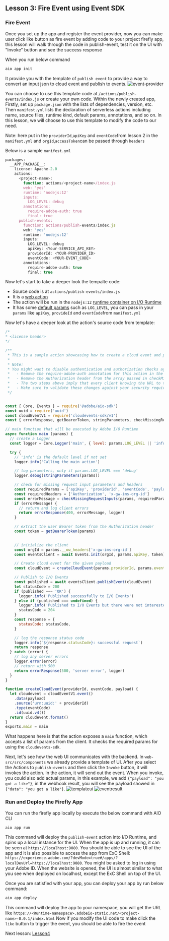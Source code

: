 ## Lesson 3: Fire Event using Event SDK

### Fire Event
Once you set up the app and register the event provider, now you can make user click like button as fire event by adding code to your project firefly app, this lesson will walk through the code in publish-event, test it on the UI with "Invoke" button and see the success response

When you run below command 
```bash
aio app init
```
It provide you with the template of `publish event` to provide a way to convert an input json to cloud event and publish to events.
![event-provider](assets/publish-event-cli.png)

You can choose to use this template code at `/actions/publish-events/index.js` or create your own code.
Within the newly created app, Firstly, set up `package.json` with the lists of dependencies, version, etc. 
Then `manifest.yml` lists the declaration of serverless actions including name, source files, runtime kind, default params, annotations, and so on. In this lesson, we will choose to use this template to modify the code to our need.

Note: here put in the `providerId`,`apiKey` and `eventCode`from lesson 2 in the `manifest.yml` and `orgId`,`accessToken`can be passed through `headers`

Below is a sample `manifest.yml` 
```javascript
packages:
  __APP_PACKAGE__:
    license: Apache-2.0
    actions:
      <project-name>:
        function: actions/<project-name>/index.js
        web: 'yes'
        runtime: 'nodejs:12'
        inputs:
          LOG_LEVEL: debug
        annotations:
          require-adobe-auth: true
          final: true
      publish-events:
        function: actions/publish-events/index.js
        web: 'yes'
        runtime: 'nodejs:12'
        inputs:
          LOG_LEVEL: debug
          apiKey: <Your-SERVICE_API_KEY>
          providerId: <YOUR-PROVIDER_ID>
          eventCode: <YOUR-EVENT_CODE>
        annotations:
          require-adobe-auth: true
          final: true
```

Now let's start to take a deeper look the tempalte code: 

* Source code is at `actions/publish-events/index.js`
* It is a [web action](https://github.com/AdobeDocs/adobeio-runtime/blob/master/guides/creating_actions.md#invoking-web-actions)
* The action will be run in the `nodejs:12` [runtime container on I/O Runtime](https://github.com/AdobeDocs/adobeio-runtime/blob/master/reference/runtimes.md)
* It has some [default params](https://github.com/AdobeDocs/adobeio-runtime/blob/master/guides/creating_actions.md#working-with-parameters) such as `LOG_LEVEL`, you can pass in your `params` like `apiKey`, `provideId` and `eventCode`from `manifest.yml` 

Now let's have a deeper look at the action's source code from template:

```javascript
/*
* <license header>
*/

/**
 * This is a sample action showcasing how to create a cloud event and publish to I/O Events
 *
 * Note:
 * You might want to disable authentication and authorization checks against Adobe Identity Management System for a generic action. In that case:
 *   - Remove the require-adobe-auth annotation for this action in the manifest.yml of your application
 *   - Remove the Authorization header from the array passed in checkMissingRequestInputs
 *   - The two steps above imply that every client knowing the URL to this deployed action will be able to invoke it without any authentication and authorization checks against Adobe Identity Management System
 *   - Make sure to validate these changes against your security requirements before deploying the action
 */


const { Core, Events } = require('@adobe/aio-sdk')
const uuid = require('uuid')
const cloudEventV1 = require('cloudevents-sdk/v1')
const { errorResponse, getBearerToken, stringParameters, checkMissingRequestInputs } = require('../utils')

// main function that will be executed by Adobe I/O Runtime
async function main (params) {
  // create a Logger
  const logger = Core.Logger('main', { level: params.LOG_LEVEL || 'info' })

  try {
    // 'info' is the default level if not set
    logger.info('Calling the main action')

    // log parameters, only if params.LOG_LEVEL === 'debug'
    logger.debug(stringParameters(params))

    // check for missing request input parameters and headers
    const requiredParams = ['apiKey', 'providerId', 'eventCode', 'payload']
    const requiredHeaders = ['Authorization', 'x-gw-ims-org-id']
    const errorMessage = checkMissingRequestInputs(params, requiredParams, requiredHeaders)
    if (errorMessage) {
      // return and log client errors
      return errorResponse(400, errorMessage, logger)
    }

    // extract the user Bearer token from the Authorization header
    const token = getBearerToken(params)

    
    // initialize the client
    const orgId = params.__ow_headers['x-gw-ims-org-id']
    const eventsClient = await Events.init(orgId, params.apiKey, token)

    // Create cloud event for the given payload
    const cloudEvent = createCloudEvent(params.providerId, params.eventCode, params.payload)

    // Publish to I/O Events
    const published = await eventsClient.publishEvent(cloudEvent)
    let statusCode = 200
    if (published === 'OK') {
      logger.info('Published successfully to I/O Events')
    } else if (published === undefined) {
      logger.info('Published to I/O Events but there were not interested registrations')
      statusCode = 204
    }
    const response = {
      statusCode: statusCode,
    }

    // log the response status code
    logger.info(`${response.statusCode}: successful request`)
    return response
  } catch (error) {
    // log any server errors
    logger.error(error)
    // return with 500
    return errorResponse(500, 'server error', logger)
  }
}

function createCloudEvent(providerId, eventCode, payload) {
  let cloudevent = cloudEventV1.event()
    .data(payload)
    .source('urn:uuid:' + providerId)
    .type(eventCode)
    .id(uuid.v4())
  return cloudevent.format()
}
exports.main = main

```
What happens here is that the action exposes a `main` function, which accepts a list of params from the client. It checks the required params for using the `cloudevents-sdk`. 

Next, let's see how the web UI communicates with the backend. In `web-src/src/components` we already provide a template of UI.
After you select the Actions to `publish-events` and then click the `Invoke` button, it will invokes the action. In the action, it will send out the event. When you invoke, you could also add actual params, in this example, we add `{"payload": "you got a like"}`, in the webhook result, you will see the payload showed in `{"data": "you got a like"}`.
![templateui](assets/template-ui.png)
![eventresult](assets/event-webhook-result.png)


### Run and Deploy the Firefly App
You can run the firefly app locally by execute the below command with AIO CLI
```bash
aio app run
```
This command will deploy the `publish-event` action into I/O Runtime, and spins up a local instance for the UI. When the app is up and running, it can be seen at `https://localhost:9080`. You should be able to see the UI of the app and it is also possible to access the app from ExC Shell: `https://experience.adobe.com/?devMode=true#/apps/?localDevUrl=https://localhost:9080`. You might be asked to log in using your Adobe ID.  When the website is opened, the UI is almost similar to what you see when deployed on localhost, except the ExC Shell on top of the UI.

Once you are satisfied with your app, you can deploy your app by run below command:
```bash
aio app deploy
```
This command will deploy the app to your namespace, you will get the URL like 
`https://<Runtime-namespace>.adobeio-static.net/<project-name>-0.0.1/index.html`
Now if you modify the UI code to make click the `like` button to trigger the event, you should be able to fire the event 

Next lesson: [Lesson4](lesson4.md)